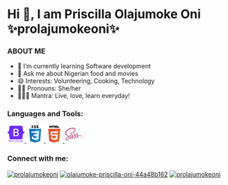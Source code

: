 
<h1 class="center">Hi 👋, I am Priscilla Olajumoke Oni  ✨prolajumokeoni✨</h1>

### ABOUT ME
- 🌱 I’m currently learning Software development
- 💬 Ask me about Nigerian food and movies
- 😄 Interests: Volunteering, Cooking, Technology
- 👩🏿 Pronouns: She/her
- 💆🏿‍♀️ Mantra: Live, love, learn everyday! 

<h3 align="left">Languages and Tools:</h3>
<p align="left"> <a href="https://getbootstrap.com" target="_blank"> <img src="https://raw.githubusercontent.com/devicons/devicon/master/icons/bootstrap/bootstrap-plain-wordmark.svg" alt="bootstrap" width="40" height="40"/> </a> <a href="https://www.w3schools.com/css/" target="_blank"> <img src="https://raw.githubusercontent.com/devicons/devicon/master/icons/css3/css3-original-wordmark.svg" alt="css3" width="40" height="40"/> </a> <a href="https://www.w3.org/html/" target="_blank"> <img src="https://raw.githubusercontent.com/devicons/devicon/master/icons/html5/html5-original-wordmark.svg" alt="html5" width="40" height="40"/> </a> <a href="https://sass-lang.com" target="_blank"> <img src="https://raw.githubusercontent.com/devicons/devicon/master/icons/sass/sass-original.svg" alt="sass" width="40" height="40"/> </a> </p>

<h3 align="left">Connect with me:</h3>
<p align="left">
<a href="https://twitter.com/prolajumokeoni" target="blank"><img align="center" src="https://cdn.jsdelivr.net/npm/simple-icons@3.0.1/icons/twitter.svg" alt="prolajumokeoni" height="30" width="40" /></a>
<a href="https://linkedin.com/in/olajumoke-priscilla-oni-44a48b162" target="blank"><img align="center" src="https://cdn.jsdelivr.net/npm/simple-icons@3.0.1/icons/linkedin.svg" alt="olajumoke-priscilla-oni-44a48b162" height="30" width="40" /></a>
<a href="https://instagram.com/prolajumokeoni" target="blank"><img align="center" src="https://cdn.jsdelivr.net/npm/simple-icons@3.0.1/icons/instagram.svg" alt="prolajumokeoni" height="30" width="40" /></a>
</p>
